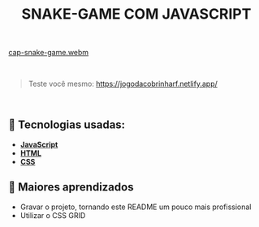 <h1 align=center> SNAKE-GAME COM JAVASCRIPT </h1>

<br>

[cap-snake-game.webm](https://github.com/RonaldoFidelis/snake-game/assets/92171641/182b37f1-74f8-47ab-a5b1-ee47b229e3e8)

<br>

> Teste você mesmo: https://jogodacobrinharf.netlify.app/

<br>


## 🚀 Tecnologias usadas:

* **[ JavaScript ](https://developer.mozilla.org/en-US/docs/Web/JavaScript)**
* **[ HTML ](https://developer.mozilla.org/pt-BR/docs/Web/HTML)**
* **[ CSS ](https://developer.mozilla.org/pt-BR/docs/Web/CSS)**


## 📝 Maiores aprendizados

* Gravar o projeto, tornando este README um pouco mais profissional
* Utilizar o CSS GRID 
